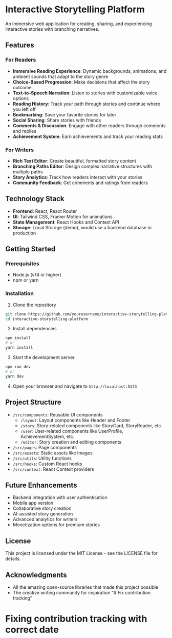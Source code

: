 # Interactive Storytelling Platform

An immersive web application for creating, sharing, and experiencing interactive stories with branching narratives.

## Features

### For Readers
- **Immersive Reading Experience**: Dynamic backgrounds, animations, and ambient sounds that adapt to the story genre
- **Choice-Based Progression**: Make decisions that affect the story outcome
- **Text-to-Speech Narration**: Listen to stories with customizable voice options
- **Reading History**: Track your path through stories and continue where you left off
- **Bookmarking**: Save your favorite stories for later
- **Social Sharing**: Share stories with friends
- **Comments & Discussion**: Engage with other readers through comments and replies
- **Achievement System**: Earn achievements and track your reading stats

### For Writers
- **Rich Text Editor**: Create beautiful, formatted story content
- **Branching Paths Editor**: Design complex narrative structures with multiple paths
- **Story Analytics**: Track how readers interact with your stories
- **Community Feedback**: Get comments and ratings from readers

## Technology Stack

- **Frontend**: React, React Router
- **UI**: Tailwind CSS, Framer Motion for animations
- **State Management**: React Hooks and Context API
- **Storage**: Local Storage (demo), would use a backend database in production

## Getting Started

### Prerequisites
- Node.js (v14 or higher)
- npm or yarn

### Installation

1. Clone the repository
```bash
git clone https://github.com/yourusername/interactive-storytelling-platform.git
cd interactive-storytelling-platform
```

2. Install dependencies
```bash
npm install
# or
yarn install
```

3. Start the development server
```bash
npm run dev
# or
yarn dev
```

4. Open your browser and navigate to `http://localhost:5173`

## Project Structure

- `/src/components`: Reusable UI components
  - `/layout`: Layout components like Header and Footer
  - `/story`: Story-related components like StoryCard, StoryReader, etc.
  - `/user`: User-related components like UserProfile, AchievementSystem, etc.
  - `/editor`: Story creation and editing components
- `/src/pages`: Page components
- `/src/assets`: Static assets like images
- `/src/utils`: Utility functions
- `/src/hooks`: Custom React hooks
- `/src/context`: React Context providers

## Future Enhancements

- Backend integration with user authentication
- Mobile app version
- Collaborative story creation
- AI-assisted story generation
- Advanced analytics for writers
- Monetization options for premium stories

## License

This project is licensed under the MIT License - see the LICENSE file for details.

## Acknowledgments

- All the amazing open-source libraries that made this project possible
- The creative writing community for inspiration
"# Fix contribution tracking" 
# Fixing contribution tracking with correct date
